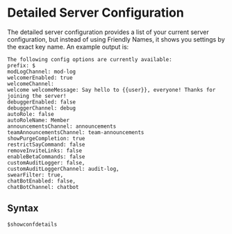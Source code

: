 # Detailed Server Configuration
The detailed server configuration provides a list of your current server configuration, but instead of using Friendly Names, it shows you settings by the exact key name. An example output is:

```
The following config options are currently available: 
prefix: $ 
modLogChannel: mod-log 
welcomerEnabled: true 
welcomeChannel: 
welcome welcomeMessage: Say hello to {{user}}, everyone! Thanks for joining the server! 
debuggerEnabled: false 
debuggerChannel: debug 
autoRole: false 
autoRoleName: Member 
announcementsChannel: announcements
teamAnnouncementsChannel: team-announcements 
showPurgeCompletion: true 
restrictSayCommand: false 
removeInviteLinks: false 
enableBetaCommands: false 
customAuditLogger: false, 
customAuditLoggerChannel: audit-log, 
swearFilter: true, 
chatBotEnabled: false, 
chatBotChannel: chatbot
```

## Syntax
`$showconfdetails`